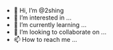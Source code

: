 - 👋 Hi, I’m @2shing
- 👀 I’m interested in ...
- 🌱 I’m currently learning ...
- 💞️ I’m looking to collaborate on ...
- 📫 How to reach me ...

<!---
2shing/2shing is a ✨ special ✨ repository because its `README.md` (this file) appears on your GitHub profile.
You can click the Preview link to take a look at your changes.
--->
